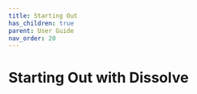 ```yaml
---
title: Starting Out
has_children: true
parent: User Guide
nav_order: 20
---
```

# Starting Out with Dissolve
